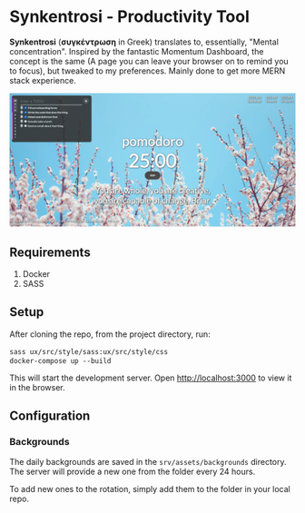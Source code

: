 # Synkentrosi - Productivity Tool
**Synkentrosi** (**συγκέντρωση** in Greek) translates to, essentially, "Mental concentration". Inspired by the fantastic Momentum Dashboard, the concept is the same (A page you can leave your browser on to remind you to focus), but tweaked to my preferences. Mainly done to get more MERN stack experience.

![Sample screenshot](https://raw.githubusercontent.com/dchrysochou/synkentrosi/master/SampleScreenshot.png)

## Requirements
1. Docker
2. SASS
## Setup
After cloning the repo, from the project directory, run: 

```
sass ux/src/style/sass:ux/src/style/css
docker-compose up --build
``` 

This will start the development server. Open [http://localhost:3000](http://localhost:3000) to view it in the browser.

## Configuration
### Backgrounds
The daily backgrounds are saved in the `srv/assets/backgrounds` directory. The server will provide a new one from the folder every 24 hours.

To add new ones to the rotation, simply add them to the folder in your local repo.